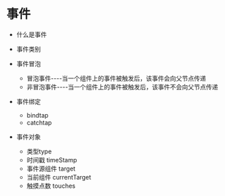 # 事件

- 什么是事件

- 事件类别

- 事件冒泡
	- 冒泡事件----当一个组件上的事件被触发后，该事件会向父节点传递
	- 非冒泡事件----当一个组件上的事件被触发后，该事件不会向父节点传递

- 事件绑定
	- bindtap 
	- catchtap 

- 事件对象
	- 类型type
	- 时间戳 timeStamp
	- 事件源组件 target
	- 当前组件 currentTarget
	- 触摸点数 touches

